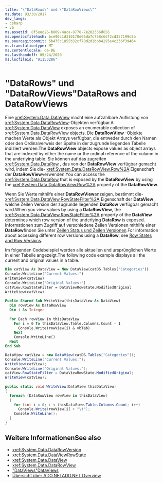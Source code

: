 ```yaml
---
title: "\"DataRows\" und \"DataRowViews\""
ms.date: 03/30/2017
dev_langs:
- csharp
- vb
ms.assetid: 8f5eec26-b809-4aca-8778-7e202356d856
ms.openlocfilehash: bce90c1d310178e66da7c758c6df2cd357199c8b
ms.sourcegitcommit: 5b475c1855b32cf78d2d1bbb4295e4c236f39464
ms.translationtype: MT
ms.contentlocale: de-DE
ms.lasthandoff: 09/24/2020
ms.locfileid: "91153286"
---
```

# <a name="datarows-and-datarowviews"></a><span data-ttu-id="9e71e-102">"DataRows" und "DataRowViews"</span><span class="sxs-lookup"><span data-stu-id="9e71e-102">DataRows and DataRowViews</span></span>

<span data-ttu-id="9e71e-103">Eine <xref:System.Data.DataView> macht eine aufzählbare Auflistung von <xref:System.Data.DataRowView>-Objekten verfügbar.</span><span class="sxs-lookup"><span data-stu-id="9e71e-103">A <xref:System.Data.DataView> exposes an enumerable collection of <xref:System.Data.DataRowView> objects.</span></span> <span data-ttu-id="9e71e-104">Die **DataRowView** -Objekte machen Werte als Objekt Arrays verfügbar, die entweder durch den Namen oder den Ordinalverweis der Spalte in der zugrunde liegenden Tabelle indiziert werden.</span><span class="sxs-lookup"><span data-stu-id="9e71e-104">The **DataRowView** objects expose values as object arrays that are indexed by either the name or the ordinal reference of the column in the underlying table.</span></span> <span data-ttu-id="9e71e-105">Sie können auf das zugreifen <xref:System.Data.DataRow> , das von der **DataRowView** verfügbar gemacht wird, indem Sie die- <xref:System.Data.DataRowView.Row%2A> Eigenschaft der **DataRowView**verwenden.</span><span class="sxs-lookup"><span data-stu-id="9e71e-105">You can access the <xref:System.Data.DataRow> that is exposed by the **DataRowView** by using the <xref:System.Data.DataRowView.Row%2A> property of the **DataRowView**.</span></span>  
  
 <span data-ttu-id="9e71e-106">Wenn Sie Werte mithilfe einer **DataRowView**anzeigen, bestimmt die- <xref:System.Data.DataView.RowStateFilter%2A> Eigenschaft der **DataView** , welche Zeilen Version der zugrunde liegenden **DataRow** verfügbar gemacht wird.</span><span class="sxs-lookup"><span data-stu-id="9e71e-106">When you view values by using a **DataRowView**, the <xref:System.Data.DataView.RowStateFilter%2A> property of the **DataView** determines which row version of the underlying **DataRow** is exposed.</span></span> <span data-ttu-id="9e71e-107">Informationen zum Zugriff auf verschiedene Zeilen Versionen mithilfe einer **DataRow**finden Sie unter [Zeilen Status und Zeilen Versionen](row-states-and-row-versions.md).</span><span class="sxs-lookup"><span data-stu-id="9e71e-107">For information about accessing different row versions using a **DataRow**, see [Row States and Row Versions](row-states-and-row-versions.md).</span></span>  
  
 <span data-ttu-id="9e71e-108">Im folgenden Codebeispiel werden alle aktuellen und ursprünglichen Werte in einer Tabelle angezeigt.</span><span class="sxs-lookup"><span data-stu-id="9e71e-108">The following code example displays all the current and original values in a table.</span></span>  
  
```vb  
Dim catView As DataView = New DataView(catDS.Tables("Categories"))  
Console.WriteLine("Current Values:")  
WriteView(catView)  
Console.WriteLine("Original Values:")  
catView.RowStateFilter = DataViewRowState.ModifiedOriginal  
WriteView(catView)
  
Public Shared Sub WriteView(thisDataView As DataView)  
  Dim rowView As DataRowView  
  Dim i As Integer  
  
  For Each rowView In thisDataView  
    For i = 0 To thisDataView.Table.Columns.Count - 1  
      Console.Write(rowView(i) & vbTab)  
    Next  
    Console.WriteLine()  
  Next  
End Sub  
```  
  
```csharp  
DataView catView = new DataView(catDS.Tables["Categories"]);  
Console.WriteLine("Current Values:");  
WriteView(catView);  
Console.WriteLine("Original Values:");  
catView.RowStateFilter = DataViewRowState.ModifiedOriginal;  
WriteView(catView);  
  
public static void WriteView(DataView thisDataView)  
{  
  foreach (DataRowView rowView in thisDataView)  
  {  
    for (int i = 0; i < thisDataView.Table.Columns.Count; i++)  
      Console.Write(rowView[i] + "\t");  
    Console.WriteLine();  
  }  
}  
```  
  
## <a name="see-also"></a><span data-ttu-id="9e71e-109">Weitere Informationen</span><span class="sxs-lookup"><span data-stu-id="9e71e-109">See also</span></span>

- <xref:System.Data.DataRowVersion>
- <xref:System.Data.DataViewRowState>
- <xref:System.Data.DataView>
- <xref:System.Data.DataRowView>
- [<span data-ttu-id="9e71e-110">"DataViews"</span><span class="sxs-lookup"><span data-stu-id="9e71e-110">DataViews</span></span>](dataviews.md)
- [<span data-ttu-id="9e71e-111">Übersicht über ADO.NET</span><span class="sxs-lookup"><span data-stu-id="9e71e-111">ADO.NET Overview</span></span>](../ado-net-overview.md)
